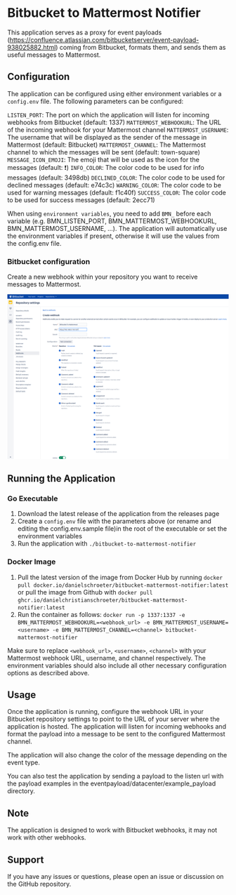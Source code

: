 # Bitbucket to Mattermost Notifier
This application serves as a proxy for event payloads (https://confluence.atlassian.com/bitbucketserver/event-payload-938025882.html) coming from Bitbucket, formats them, and sends them as useful messages to Mattermost.

## Configuration
The application can be configured using either environment variables or a `config.env` file. The following parameters can be configured:

`LISTEN_PORT`: The port on which the application will listen for incoming webhooks from Bitbucket (default: 1337)
`MATTERMOST_WEBHOOKURL`: The URL of the incoming webhook for your Mattermost channel
`MATTERMOST_USERNAME`: The username that will be displayed as the sender of the message in Mattermost (default: Bitbucket)
`MATTERMOST_CHANNEL`: The Mattermost channel to which the messages will be sent (default: town-square)
`MESSAGE_ICON_EMOJI`: The emoji that will be used as the icon for the messages (default: :exclamation:)
`INFO_COLOR`: The color code to be used for info messages (default: 3498db)
`DECLINED_COLOR`: The color code to be used for declined messages (default: e74c3c)
`WARNING_COLOR`: The color code to be used for warning messages (default: f1c40f)
`SUCCESS_COLOR`: The color code to be used for success messages (default: 2ecc71)

When using `environment variables`, you need to add `BMN_` before each variable (e.g. BMN_LISTEN_PORT, BMN_MATTERMOST_WEBHOOKURL, BMN_MATTERMOST_USERNAME, ...).
The application will automatically use the environment variables if present, otherwise it will use the values from the config.env file.

### Bitbucket configuration
Create a new webhook within your repository you want to receive messages to Mattermost.

![Bitbucket configuration](Bitbucket-configuration.png)

## Running the Application
### Go Executable
1. Download the latest release of the application from the releases page
2. Create a `config.env` file with the parameters above (or rename and editing the config.env.sample file)in the root of the executable or set the environment variables
3. Run the application with `./bitbucket-to-mattermost-notifier`

### Docker Image
1. Pull the latest version of the image from Docker Hub by running `docker pull docker.io/danielschroeter/bitbucket-mattermost-notifier:latest` or pull the image from Github with `docker pull ghcr.io/danielchristianschroeter/bitbucket-mattermost-notifier:latest`
2. Run the container as follows: `docker run -p 1337:1337 -e BMN_MATTERMOST_WEBHOOKURL=<webhook_url> -e BMN_MATTERMOST_USERNAME=<username> -e BMN_MATTERMOST_CHANNEL=<channel> bitbucket-mattermost-notifier`

Make sure to replace `<webhook_url>`, `<username>`, `<channel>` with your Mattermost webhook URL, username, and channel respectively. The environment variables should also include all other necessary configuration options as described above.

## Usage
Once the application is running, configure the webhook URL in your Bitbucket repository settings to point to the URL of your server where the application is hosted. The application will listen for incoming webhooks and format the payload into a message to be sent to the configured Mattermost channel.

The application will also change the color of the message depending on the event type.

You can also test the application by sending a payload to the listen url with the payload examples in the eventpayload/datacenter/example_payload directory.

## Note
The application is designed to work with Bitbucket webhooks, it may not work with other webhooks.

## Support
If you have any issues or questions, please open an issue or discussion on the GitHub repository.